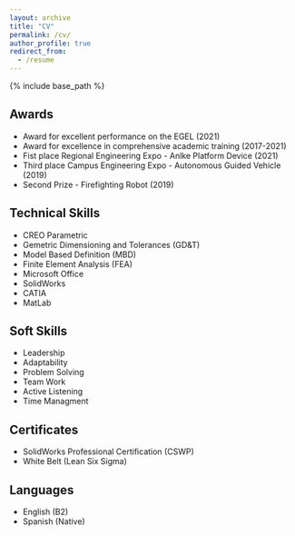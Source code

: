 ```yaml
---
layout: archive
title: "CV"
permalink: /cv/
author_profile: true
redirect_from:
  - /resume
---
```


{% include base_path %}

## Awards
* Award for excellent performance on the EGEL (2021)
* Award for excellence in comprehensive academic training (2017-2021)
* Fist place Regional Engineering Expo - Anlke Platform Device (2021)
* Third place Campus Engineering Expo - Autonomous Guided Vehicle (2019)
* Second Prize - Firefighting Robot (2019)

## Technical Skills
* CREO Parametric
* Gemetric Dimensioning and Tolerances (GD&T)
* Model Based Definition (MBD)
* Finite Element Analysis (FEA)
* Microsoft Office 
* SolidWorks
* CATIA
* MatLab

## Soft Skills
* Leadership
* Adaptability
* Problem Solving
* Team Work
* Active Listening
* Time Managment 

## Certificates 
* SolidWorks Professional Certification (CSWP)
* White Belt (Lean Six Sigma)

## Languages
* English (B2)
* Spanish (Native)

